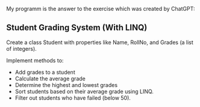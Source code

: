 My programm is the answer to the exercise which was created by ChatGPT:

## Student Grading System (With LINQ) ##
Create a class Student with properties like Name, RollNo, and Grades (a list of integers).

Implement methods to:
-	Add grades to a student
-	Calculate the average grade
-	Determine the highest and lowest grades
-	Sort students based on their average grade using LINQ.
-	Filter out students who have failed (below 50).
